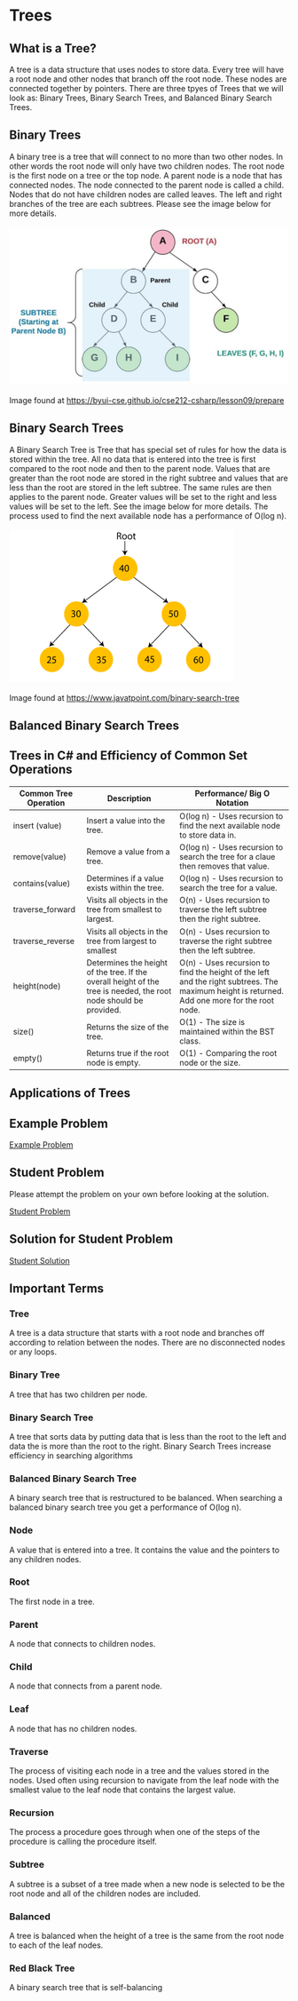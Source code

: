 # Trees
## What is a Tree?
A tree is a data structure that uses nodes to store data. Every tree will have a root node and other nodes that branch off the root node. These nodes are connected together by pointers. There are three tpyes of Trees that we will look as: Binary Trees, Binary Search Trees, and Balanced Binary Search Trees.

## Binary Trees
A binary tree is a tree that will connect to no more than two other nodes. In other words the root node will only have two children nodes. The root node is the first node on a tree or the top node. A parent node is a node that has connected nodes. The node connected to the parent node is called a child. Nodes that do not have children nodes are called leaves. The left and right branches of the tree are each subtrees. Please see the image below for more details.
</br></br>
![Binary Tree Image](images/binary_tree.jpg)
</br></br>
Image found at https://byui-cse.github.io/cse212-csharp/lesson09/prepare

## Binary Search Trees
A Binary Search Tree is Tree that has  special set of rules for how the data is stored within the tree. All no data that is entered into the tree is first compared to the root node and then to the parent node. Values that are greater than the root node are stored in the right subtree and values that are less than the root are stored in the left subtree. The same rules are then applies to the parent node. Greater values will be set to the right and less values will be set to the left. See the image below for more details. The process used to find the next available node has a performance of O(log n).
</br></br>
![Binary Search Tree Image](images/binary-search-tree1.png)
</br></br>
Image found at https://www.javatpoint.com/binary-search-tree

## Balanced Binary Search Trees


## Trees in C# and Efficiency of Common Set Operations
| Common Tree Operation | Description                                                                                                       | Performance/ Big O Notation                                                                                                                  |
|-----------------------|-------------------------------------------------------------------------------------------------------------------|----------------------------------------------------------------------------------------------------------------------------------------------|
| insert (value)        | Insert a value into the tree.                                                                                     | O(log n) - Uses recursion to find the next available node to store data in.                                                                  |
| remove(value)         | Remove a value from a tree.                                                                                       | O(log n) - Uses recursion to search the tree for a claue then removes that value.                                                            |
| contains(value)       | Determines if a value exists within the tree.                                                                     | O(log n) - Uses recursion to search the tree for a value.                                                                                    |
| traverse_forward      | Visits all objects in the tree from smallest to largest.                                                          | O(n) - Uses recursion to traverse the left subtree then the right subtree.                                                                   |
| traverse_reverse      | Visits all objects in the tree from largest to smallest                                                           | O(n) - Uses recursion to traverse the right subtree then the left subtree.                                                                   |
| height(node)          | Determines the height of the tree. If the overall height of the tree is needed, the root node should be provided. | O(n) - Uses recursion to find the height of the left and the right subtrees. The maximum height is returned. Add one more for the root node. |
| size()                | Returns the size of the tree.                                                                                     | O(1) - The size is maintained within the BST class.                                                                                          |
| empty()               | Returns true if the root node is empty.                                                                           | O(1) - Comparing the root node or the size.                                                                                                  |

## Applications of Trees


## Example Problem
[Example Problem](ds3-example)

## Student Problem
Please attempt the problem on your own before looking at the solution.



[Student Problem](ds3-problem)


## Solution for Student Problem
[Student Solution](ds3-solution)

## Important Terms
### Tree
A tree is a data structure that starts with a root node and branches off according to relation between the nodes. There are no disconnected nodes or any loops.
### Binary Tree
A tree that has two children per node.
### Binary Search Tree
A tree that sorts data by putting data that is less than the root to the left and data the is more than the root to the right. Binary Search Trees increase efficiency in searching algorithms
### Balanced Binary Search Tree
A binary search tree that is restructured to be balanced. When searching a balanced binary search tree you get a performance of O(log n).
### Node
A value that is entered into a tree. It contains the value and the pointers to any children nodes.
### Root
The first node in a tree.
### Parent
A node that connects to children nodes.
### Child
A node that connects from a parent node.
### Leaf
A node that has no children nodes.
### Traverse
The process of visiting each node in a tree and the values stored in the nodes. Used often using recursion to navigate from the leaf node with the smallest value to the leaf node that contains the largest value.
### Recursion
The process a procedure goes through when one of the steps of the procedure is calling the procedure itself.
### Subtree
A subtree is a subset of a tree made when a new node is selected to be the root node and all of the children nodes are included.
### Balanced
A tree is balanced when the height of a tree is the same from the root node to each of the leaf nodes.
### Red Black Tree
A binary search tree that is self-balancing


